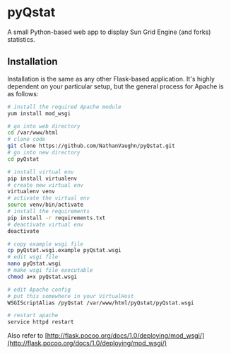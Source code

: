 # pyQstat
A small Python-based web app to display Sun Grid Engine (and forks) statistics.

## Installation
Installation is the same as any other Flask-based application. It's highly dependent on your particular setup, but the general process for Apache is as follows:

```bash
# install the required Apache module
yum install mod_wsgi

# go into web directory
cd /var/www/html
# clone code
git clone https://github.com/NathanVaughn/pyQstat.git
# go into new directory
cd pyQstat

# install virtual env
pip install virtualenv
# create new virtual env
virtualenv venv
# activate the virtual env
source venv/bin/activate
# install the requirements
pip install -r requirements.txt
# deactivate virtual env
deactivate

# copy example wsgi file
cp pyQstat.wsgi.example pyQstat.wsgi
# edit wsgi file
nano pyQstat.wsgi
# make wsgi file executable
chmod a+x pyQstat.wsgi

# edit Apache config
# put this somewhere in your VirtualHost
WSGIScriptAlias /pyQstat /var/www/html/pyQstat/pyQstat.wsgi

# restart apache
service httpd restart
```

Also refer to [http://flask.pocoo.org/docs/1.0/deploying/mod_wsgi/](http://flask.pocoo.org/docs/1.0/deploying/mod_wsgi/)

